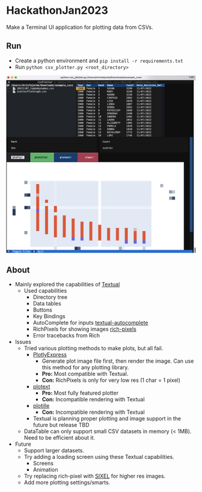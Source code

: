 # HackathonJan2023

Make a Terminal UI application for plotting data from CSVs.

## Run
- Create a python environment and `pip install -r requirements.txt`
- Run `python csv_plotter.py <root_directory>`

![screenshot](screenshot.png)

## About

- Mainly explored the capabilities of [Textual](https://textual.textualize.io)
  - Used capabilities
    - Directory tree
    - Data tables
    - Buttons
    - Key Bindings
    - AutoComplete for inputs [textual-autocomplete](https://github.com/darrenburns/textual-autocomplete)
    - RichPixels for showing images [rich-pixels](https://github.com/darrenburns/rich-pixels)
    - Error tracebacks from Rich
- Issues
  - Tried various plotting methods to make plots, but all fail.
    - [PlotlyExpress](https://plotly.com/graphing-libraries/)
      - Generate plot image file first, then render the image. Can use this method for any plotting library.
      - **Pro:** Most compatible with Textual.
      - **Con:** RichPixels is only for very low res (1 char = 1 pixel)
    - [plotext](https://github.com/piccolomo/plotext)
      - **Pro:** Most fully featured plotter
      - **Con:** Incompatible rendering with Textual
    - [plotille](https://github.com/tammoippen/plotille)
      - **Con:** Incompatible rendering with Textual
    - Textual is planning proper plotting and image support in the future but release TBD
  - DataTable can only support small CSV datasets in memory (< 1MB). Need to be efficient about it.  
- Future 
  - Support larger datasets.
  - Try adding a loading screen using these Textual capabilities.
      - Screens
      - Animation
  - Try replacing rich-pixel with [SIXEL](https://github.com/saitoha/libsixel) for higher res images.
  - Add more plotting settings/smarts.
